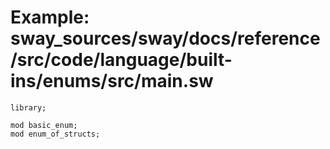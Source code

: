 # Example: sway_sources/sway/docs/reference/src/code/language/built-ins/enums/src/main.sw

```sway
library;

mod basic_enum;
mod enum_of_structs;

```
